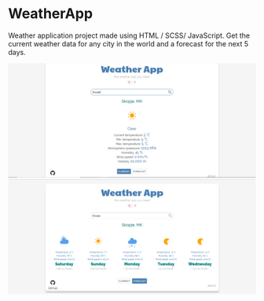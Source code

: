 # WeatherApp

Weather application project made using HTML / SCSS/ JavaScript. Get the current weather data for any city in the world and a forecast for the next 5 days.

<img src="./static/images/project-screenshot-1.png" title="Screenshot">
<img src="./static/images/project-screenshot-2.png" title="Screenshot">